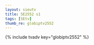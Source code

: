```yaml
--- 
layout: sieutv
title: SE2552 s1
tags: [SEtv]
thumb_re: globiptv2552
---
```

{% include tvadv key="globiptv2552" %} 
